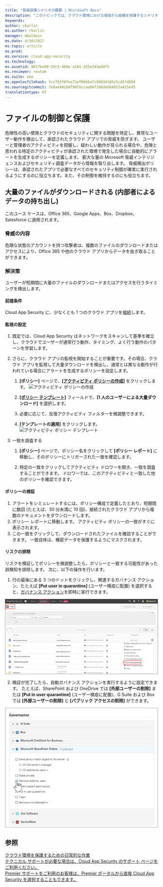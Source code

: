 ```yaml
---
title: "脅威保護シナリオの概要 | Microsoft Docs"
description: "このトピックでは、クラウド環境における脅威から組織を保護するシナリオについて説明します。"
keywords: 
author: rkarlin
ms.author: rkarlin
manager: mbaldwin
ms.date: 4/30/2017
ms.topic: article
ms.prod: 
ms.service: cloud-app-security
ms.technology: 
ms.assetid: 0017be99-29c3-468e-a181-255e343ed4f5
ms.reviewer: reutam
ms.suite: ems
ms.openlocfilehash: fcc793f0fea71ef0666a7c99034185c5cd5fd894
ms.sourcegitcommit: 7e9ae94cb4f90fbccaa84f19bdebb4652a425e45
translationtype: HT
---
```

# <a name="controlling-and-protecting-your-files"></a>ファイルの制御と保護  

危険性の高い使用とクラウドのセキュリティに関する問題を特定し、異常なユーザー動作を検出して、承認されたクラウド アプリでの脅威を防ぎます。 ユーザーと管理者のアクティビティを把握し、疑わしい動作が見られる場合や、危険と思われる特定のアクティビティが承認された環境で発生した場合に自動的にアラートを生成するポリシーを定義します。 膨大な量の Microsoft 脅威インテリジェンスおよびセキュリティ調査データから情報を取り出します。 脅威検出ポリシーは、承認されたアプリで必要なすべてのセキュリティ制御が確実に実行されるようにするのに役立ちます。また、その制御を維持するのにも役立ちます。
 
## <a name="massive-quantities-of-files-are-being-downloaded-insider-data-exfiltration"></a>大量のファイルがダウンロードされる (内部者によるデータの持ち出し)

このユース ケースは、Office 365、Google Apps、Box、Dropbox、Salesforce に適用されます。

### <a name="the-threat"></a>脅威の内容
危険な状態のアカウントを持つ攻撃者は、複数のファイルのダウンロードまたはアクセスにより、Office 365 や他のクラウド アプリからデータを抜き取ることができます。

### <a name="the-solution"></a>解決策
ユーザーが短期間に大量のファイルのダウンロードまたはアクセスを行うタイミングを検出します。

#### <a name="prerequisites"></a>前提条件

Cloud App Security に、少なくとも 1 つのクラウド アプリを[接続](enable-instant-visibility-protection-and-governance-actions-for-your-apps.md)します。

#### <a name="setting-up-monitoring"></a>監視の設定

1.    既定では、Cloud App Security はネットワークをスキャンして基準を確立し、クラウドでユーザーが通常行う動作、タイミング、よく行う動作のパターンを学習します。 

2. さらに、クラウド アプリの監視を開始することが重要です。その場合、クラウド アプリを監視して大量ダウンロードを検出し、通常とは異なる動作が行われている場合にアラートを生成するポリシーを設定します。

    1. **[ポリシー]** ページで、[**[アクティビティ ポリシーの作成]**](user-activity-policies.md) をクリックします。 
    ![アクティビティ ポリシーの作成](./media/create-activity-policy.png)

    2. [**[ポリシー テンプレート]**](policy-template-reference.md) フィールドで、**[1 人のユーザーによる大量ダウンロード]** を選択します。
    
    3. 必要に応じて、反復アクティビティ フィルターを微調整できます。
    
    4. **[テンプレートの適用]** をクリックします。 
    ![アクティビティ ポリシー テンプレート](./media/activity-policy-template.png)
     
2. 一致を調査する
    
    1. **[ポリシー]** ページで、ポリシー名をクリックして **[ポリシー レポート]** に移動し、そのポリシーにトリガーされた一致を確認します。

    2. 特定の一致をクリックしてアクティビティ ドロワーを開き、一致を調査することができます。 ドロワーでは、このアクティビティと一致した他のポリシーを確認できます。 
     


#### <a name="validating-your-policy"></a>ポリシーの検証

1. アラートをシミュレートするには、ポリシー構成で定義したとおり、短期間に数回 (たとえば、30 分未満に 10 回)、接続されたクラウド アプリから複数のドキュメントをダウンロードします。
3. ポリシー レポートに移動します。 アクティビティ ポリシーの一致がすぐに表示されます。 
4. この一致をクリックして、ダウンロードされたファイルを確認することができます。 一致自体は、機密データを保護するようにマスクされます。 

#### <a name="removing-the-risk"></a>リスクの排除

リスクを検証してポリシーを微調整したら、ポリシーと一致する可能性があった誤検知を排除します。 次に、以下の操作を行います。 
  1. 行の最後にある 3 つのドットをクリックし、関連するガバナンス アクション、たとえば **[Put user in quarantine]** (ユーザー検疫に配置) を選択すると、[ガバナンス アクション](governance-actions.md)を即時に実行できます。

 ![外部自動ガバナンス](./media/auto-gov-external.png)

   2. 検証が完了したら、自動ガバナンス アクションを実行するように設定できます。 たとえば、SharePoint および OneDrive では **[外部ユーザーの削除]** または **[Put in user quarantine]** (ユーザー検疫に配置)、G Suite および Box では **[外部ユーザーの削除]** と **[パブリック アクセスの削除]** ができます。

  ![自動ガバナンス アクションを適用](./media/apply-automatic-gov-actions.png)



## <a name="see-also"></a>参照  
[クラウド環境を保護するための日常的な作業](daily-activities-to-protect-your-cloud-environment.md)   
[テクニカル サポートが必要な場合は、Cloud App Security のサポート ページをご利用ください。](http://support.microsoft.com/oas/default.aspx?prid=16031)   
[Premier サポートをご利用のお客様は、Premier ポータルから直接 Cloud App Security を選択することもできます。](https://premier.microsoft.com/)  
  
  